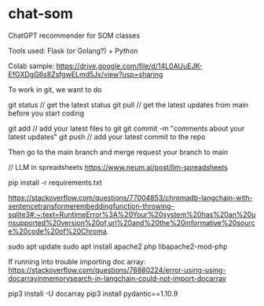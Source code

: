# chat-som
ChatGPT recommender for SOM classes

Tools used: Flask (or Golang?) + Python


Colab sample: https://drive.google.com/file/d/14L0AUuEJK-EfGXDgG6s8ZsfgwELmd5Jx/view?usp=sharing


To work in git, we want to do

git status // get the latest status
git pull // get the latest updates from main before you start coding

git add <filename> // add your latest files to git
git commit -m "comments about your latest updates"
git push // add your latest commit to the repo

Then go to the main branch and merge request your branch to main

// LLM in spreadsheets
https://www.neum.ai/post/llm-spreadsheets


pip install -r requirements.txt

https://stackoverflow.com/questions/77004853/chromadb-langchain-with-sentencetransformerembeddingfunction-throwing-sqlite3#:~:text=RuntimeError%3A%20Your%20system%20has%20an%20unsupported%20version%20of,url%20and%20the%20informative%20source%20code%20of%20Chroma.

sudo apt update
sudo apt install apache2 php libapache2-mod-php

If running into trouble importing doc array:
https://stackoverflow.com/questions/76880224/error-using-using-docarrayinmemorysearch-in-langchain-could-not-import-docarray

pip3  install -U docarray
pip3  install pydantic==1.10.9